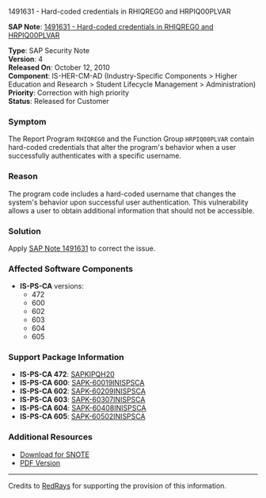 1491631 - Hard-coded credentials in RHIQREG0 and HRPIQ00PLVAR

**SAP Note**: [1491631 - Hard-coded credentials in RHIQREG0 and HRPIQ00PLVAR](https://me.sap.com/notes/0001491631)

**Type**: SAP Security Note  
**Version**: 4  
**Released On**: October 12, 2010  
**Component**: IS-HER-CM-AD (Industry-Specific Components > Higher Education and Research > Student Lifecycle Management > Administration)  
**Priority**: Correction with high priority  
**Status**: Released for Customer

### Symptom
The Report Program `RHIQREG0` and the Function Group `HRPIQ00PLVAR` contain hard-coded credentials that alter the program's behavior when a user successfully authenticates with a specific username.

### Reason
The program code includes a hard-coded username that changes the system's behavior upon successful user authentication. This vulnerability allows a user to obtain additional information that should not be accessible.

### Solution
Apply [SAP Note 1491631](https://me.sap.com/notes/0001491631) to correct the issue.

### Affected Software Components
- **IS-PS-CA** versions:
  - 472
  - 600
  - 602
  - 603
  - 604
  - 605

### Support Package Information
- **IS-PS-CA 472**: [SAPKIPQH20](https://me.sap.com/supportpackage/SAPKIPQH20)
- **IS-PS-CA 600**: [SAPK-60019INISPSCA](https://me.sap.com/supportpackage/SAPK-60019INISPSCA)
- **IS-PS-CA 602**: [SAPK-60209INISPSCA](https://me.sap.com/supportpackage/SAPK-60209INISPSCA)
- **IS-PS-CA 603**: [SAPK-60307INISPSCA](https://me.sap.com/supportpackage/SAPK-60307INISPSCA)
- **IS-PS-CA 604**: [SAPK-60408INISPSCA](https://me.sap.com/supportpackage/SAPK-60408INISPSCA)
- **IS-PS-CA 605**: [SAPK-60502INISPSCA](https://me.sap.com/supportpackage/SAPK-60502INISPSCA)

### Additional Resources
- [Download for SNOTE](https://notesdownloads.sap.com/note/0040000008827582017)
- [PDF Version](https://userapps.support.sap.com/sap/support/sfm/notes/print/0001491631?language=en-US&token=F96842FC04EEEECB4C5487B2F7D0DBF6)

---

Credits to [RedRays](https://redrays.io) for supporting the provision of this information.